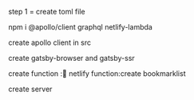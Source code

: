 step 1 = create toml file

npm i @apollo/client graphql netlify-lambda

create apollo client in src

create gatsby-browser and gatsby-ssr

create function :🍩 netlify function:create bookmarklist

create server